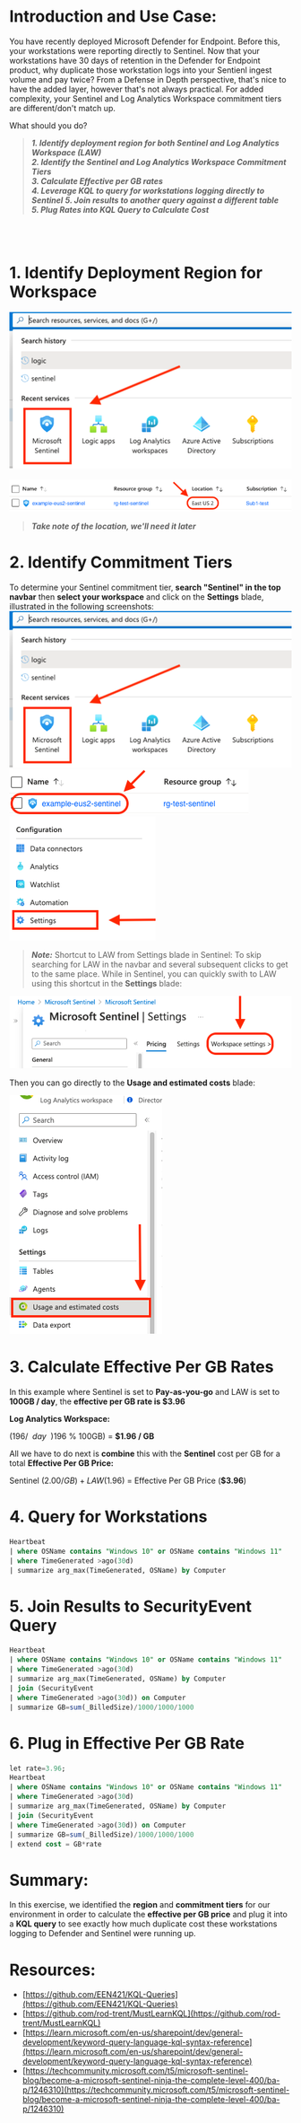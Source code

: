 # Introduction and Use Case:
You have recently deployed Microsoft Defender for Endpoint. Before this, your workstations were reporting directly to Sentinel. Now that your workstations have 30 days of retention in the Defender for Endpoint product, why duplicate those workstation logs into your Sentienl ingest volume and pay twice? From a Defense in Depth perspective, that's nice to have the added layer, however that's not always practical. For added complexity, your Sentinel and Log Analytics Workspace commitment tiers are different/don't match up.

What should you do?

> **_1.	Identify **deployment region** for both Sentinel and Log Analytics Workspace (LAW)_**  <br/>
> **_2.	Identify the Sentinel and Log Analytics Workspace **Commitment Tiers**_** <br/>
> **_3.	Calculate **Effective per GB** rates_** <br/>
> **_4. Leverage **KQL** to query for workstations logging directly to Sentinel_**
> **_5.	**Join** results to another query against a different table_** <br/>
> **_5.	Plug Rates into **KQL Query** to Calculate Cost_** <br/>

 
<br/><br/>

# 1. Identify Deployment Region for Workspace
![](/assets/img/Optimization2/Sentinel.png)
<br/><br/>
![](/assets/img/Optimization2/Region.png)

>***_Take note of the location, we'll need it later_***

# 2. Identify Commitment Tiers
To determine your Sentinel commitment tier, **search "Sentinel" in the top navbar** then **select your workspace** and click on the **Settings** blade, illustrated in the following screenshots:<br/>
![](/assets/img/Optimization2/Sentinel.png)<br/>
![](/assets/img/Optimization2/workspace.png)<br/>
![](/assets/img/Optimization2/Sentinel_Settings_Blade.png)<br/>

> ***_Note:_*** Shortcut to LAW from Settings blade in Sentinel:
 To skip searching for LAW in the navbar and several subsequent clicks to get to the same place. While in Sentinel, you can quickly swith to LAW using this shortcut in the **Settings** blade:

![](/assets/img/Optimization2/LAWTierShortcut.png)

Then you can go directly to the **Usage and estimated costs** blade:

 
![](/assets/img/Optimization2/LAW%20Cost%20Blade.png)

# 3. Calculate Effective Per GB Rates
In this example where Sentinel is set to **Pay-as-you-go** and LAW is set to **100GB / day**, the **effective per GB rate is \$3.96**

**Log Analytics Workspace:**<br/>
<!--$$ {\$196/day \over 100GB/day} = {\$196 \over 100GB}=\$1.96 /GB $$-->
($196/~~day~~) % (100GB/~~day~~) = ($196 % 100GB) = **$1.96 / GB**

All we have to do next is **combine** this with the **Sentinel** cost per GB for a total **Effective Per GB Price:**<br/>
<!--$$ Sentinel (\$2.00/GB) + LAW (\$1.96) = Effective Per GB Price (\$3.96) $$-->
Sentinel ($2.00/GB) + LAW ($1.96) = Effective Per GB Price (**$3.96**)


# 4. Query for Workstations
```sql
Heartbeat                                                                       //<-- Query the Heartbeat table
| where OSName contains "Windows 10" or OSName contains "Windows 11"            //<-- Query for Win10 and 11 Workstations
| where TimeGenerated >ago(30d)                                                 //<-- Query the last 30 days
| summarize arg_max(TimeGenerated, OSName) by Computer                          //<-- Summarize by computer
```

# 5. Join Results to SecurityEvent Query
```sql
Heartbeat                                                                       
| where OSName contains "Windows 10" or OSName contains "Windows 11"
| where TimeGenerated >ago(30d)
| summarize arg_max(TimeGenerated, OSName) by Computer
| join (SecurityEvent                                                           //<-- Join results with the following query against the SecurityEvent table
| where TimeGenerated >ago(30d)) on Computer                                    //<-- Query the last 30 days
| summarize GB=sum(_BilledSize)/1000/1000/1000                                  //<-- Summarize by total _Billed Size and convert to GB
```

# 6. Plug in Effective Per GB Rate
```sql
let rate=3.96;                                                                  //<-- Plug in Effective per GB Rate Here)
Heartbeat
| where OSName contains "Windows 10" or OSName contains "Windows 11"
| where TimeGenerated >ago(30d)
| summarize arg_max(TimeGenerated, OSName) by Computer
| join (SecurityEvent
| where TimeGenerated >ago(30d)) on Computer
| summarize GB=sum(_BilledSize)/1000/1000/1000
| extend cost = GB*rate                                                         //<-- Multiply total GB by the effective per GB rate
``` 

# Summary:
In this exercise, we identified the **region** and **commitment tiers** for our environment in order to calculate the **effective per GB price** and plug it into a **KQL query** to see exactly how much duplicate cost these workstations logging to Defender and Sentinel were running up.

# Resources:
- [https://github.com/EEN421/KQL-Queries](https://github.com/EEN421/KQL-Queries)
- [https://github.com/rod-trent/MustLearnKQL](https://github.com/rod-trent/MustLearnKQL)
- [https://learn.microsoft.com/en-us/sharepoint/dev/general-development/keyword-query-language-kql-syntax-reference](https://learn.microsoft.com/en-us/sharepoint/dev/general-development/keyword-query-language-kql-syntax-reference)
- [https://techcommunity.microsoft.com/t5/microsoft-sentinel-blog/become-a-microsoft-sentinel-ninja-the-complete-level-400/ba-p/1246310](https://techcommunity.microsoft.com/t5/microsoft-sentinel-blog/become-a-microsoft-sentinel-ninja-the-complete-level-400/ba-p/1246310)